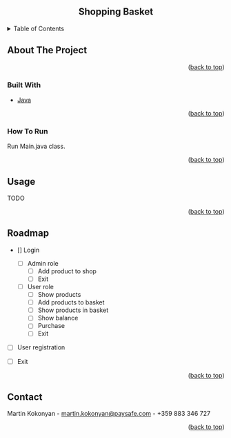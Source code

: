 <div id="top"></div>


<br />
<div align="center">

<h2 align="center">Shopping Basket</h2>

</div>



<details>
  <summary>Table of Contents</summary>
  <ol>
    <li>
      <a href="#about-the-project">About The Project</a>
      <ul>
        <li><a href="#built-with">Built With</a></li>
      </ul>
    </li>
    <li>
      <a href="#getting-started">Getting Started</a>
      <ul>
        <li><a href="#how-to-run">How To Run</a></li>
      </ul>
    </li>
    <li><a href="#usage">Usage</a></li>
    <li><a href="#roadmap">Roadmap</a></li>
    <li><a href="#contact">Contact</a></li>
  </ol>
</details>


## About The Project

<p align="right">(<a href="#top">back to top</a>)</p>



### Built With

* [Java](https://www.java.com/)

<p align="right">(<a href="#top">back to top</a>)</p>


### How To Run

Run Main.java class.

<p align="right">(<a href="#top">back to top</a>)</p>



<!-- USAGE EXAMPLES -->
## Usage

TODO

<p align="right">(<a href="#top">back to top</a>)</p>




## Roadmap

<!-- Main menu -->
- [] Login
   
    <!-- Administrator menu -->
    - [ ] Admin role
        - [ ] Add product to shop    
        - [ ] Exit  
   
    <!-- User menu -->
    - [ ] User role
        - [ ] Show products   
        - [ ] Add products to basket  
        - [ ] Show products in basket  
        - [ ] Show balance
        - [ ] Purchase    
        - [ ] Exit  

- [ ] User registration 
- [ ] Exit

 

<p align="right">(<a href="#top">back to top</a>)</p>


## Contact

Martin Kokonyan - martin.kokonyan@paysafe.com - +359 883 346 727



<p align="right">(<a href="#top">back to top</a>)</p>

